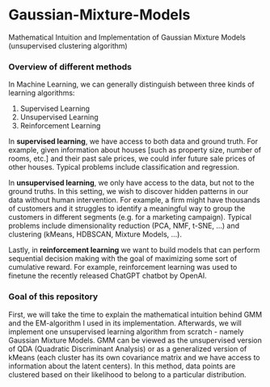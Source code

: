 # Gaussian-Mixture-Models
Mathematical Intuition and Implementation of Gaussian Mixture Models (unsupervised clustering algorithm)

### Overview of different methods

In Machine Learning, we can generally distinguish between three kinds of learning algorithms:
1. Supervised Learning
2. Unsupervised Learning
3. Reinforcement Learning

In **supervised learning**, we have access to both data and ground truth. For example, given information about houses [such as property size, number of rooms, etc.] and their past sale prices, we could infer future sale prices of other houses. Typical problems include classification and regression.

In **unsupervised learning**, we only have access to the data, but not to the ground truths. In this setting, we wish to discover hidden patterns in our data without human intervention. For example, a firm might have thousands of customers and it struggles to identify a meaningful way to group the customers in different segments (e.g. for a marketing campaign). Typical problems include dimensionality reduction (PCA, NMF, t-SNE, ...) and clustering (kMeans, HDBSCAN, Mixture Models, ...).

Lastly, in **reinforcement learning** we want to build models that can perform sequential decision making with the goal of maximizing some sort of cumulative reward. For example, reinforcement learning was used to finetune the recently released ChatGPT chatbot by OpenAI.

### Goal of this repository

First, we will take the time to explain the mathematical intuition behind GMM and the EM-algorithm I used in its implementation. Afterwards, we will implement one unsupervised learning algorithm from scratch - namely Gaussian Mixture Models. GMM can be viewed as the unsupervised version of QDA (Quadratic Discriminant Analysis) or as a generalized version of kMeans (each cluster has its own covariance matrix and we have access to information about the latent centers). In this method, data points are clustered based on their likelihood to belong to a particular distribution. 
